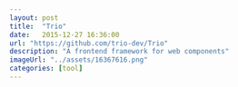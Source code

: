 ```yaml
---
layout: post
title:  "Trio"
date:   2015-12-27 16:36:00
url: "https://github.com/trio-dev/Trio"
description: "A frontend framework for web components"
imageUrl: "../assets/16367616.png"
categories: [tool]
---
```

